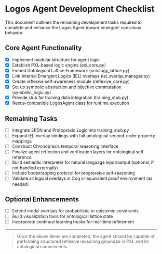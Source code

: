 
# Logos Agent Development Checklist

This document outlines the remaining development tasks required to complete and enhance the Logos Agent toward emergent conscious behavior.

## Core Agent Functionality
- [x] Implement modular structure for agent logic
- [x] Establish PXL-based logic engine (pxl_core.py)
- [x] Embed Ontological Lattice Framework (ontology_lattice.py)
- [x] Link Internal Emergent Logics (IEL) overlays (iel_overlay_manager.py)
- [x] Create reflexive self-awareness module (reflexive_core.py)
- [x] Set up symbolic abstraction and bijective commutation (symbolic_logic.py)
- [x] Provide stub for training data integration (training_stub.py)
- [x] Nexus-compatible LogosAgent class for runtime execution

## Remaining Tasks
- [ ] Integrate 3PDN and Protopraxic Logic into training_stub.py
- [ ] Expand IEL overlay bindings with full ontological second-order property mappings
- [ ] Construct Chronopraxis temporal reasoning interface
- [ ] Finalize agent reflection and verification layers for ontological self-reference
- [ ] Build semantic interpreter for natural language input/output (optional, if not handled externally)
- [ ] Include bootstrapping protocol for progressive self-reasoning
- [ ] Validate all logical overlays in Coq or equivalent proof environment (as needed)

## Optional Enhancements
- [ ] Extend modal overlays for probabilistic or epistemic constraints
- [ ] Build visualization tools for ontological lattice state
- [ ] Incorporate continual learning hooks for real-time refinement

---

> Once the above items are completed, the agent should be capable of performing structured reflexive reasoning grounded in PXL and its ontological commitments.
